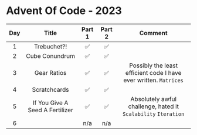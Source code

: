 # Advent Of Code - 2023
| Day | Title                           | Part 1   | Part 2   | Comment                                                           |
|:---:|:-------------------------------:|:--------:|:--------:|:-----------------------------------------------------------------:|
| 1   | Trebuchet?!                     | ✅      | ✅       |                                                                   |
| 2   | Cube Conundrum                  | ✅      | ✅       |                                                                   |
| 3   | Gear Ratios                     | ✅      | ✅       | Possibly the least efficient code I have ever written. `Matrices` |
| 4   | Scratchcards                    | ✅      | ✅       |                                                                   |
| 5   | If You Give A Seed A Fertilizer | ✅      | ✅       | Absolutely awful challenge, hated it `Scalability` `Iteration`    |
| 6   |                                 | n/a      | n/a      |                                                                   |
